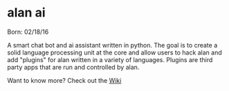 # alan ai

Born: 02/18/16

A smart chat bot and ai assistant written in python. The goal is to create a solid language processing unit at the core and allow users to hack alan and add "plugins" for alan written in a variety of languages. Plugins are third party apps that are run and controlled by alan.

Want to know more? Check out the [Wiki](https://github.com/camtaylor/alan/wiki) 


